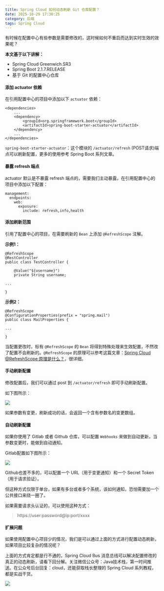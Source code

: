 ```yaml
---
title: Spring Cloud 如何动态刷新 Git 仓库配置？
date: 2025-10-29 17:30:25
category: 后端
tags: Spring Cloud
---
```


有时候在配置中心有些参数是需要修改的，这时候如何不重启而达到实时生效的效果呢？

**本文基于以下讲解：**

- Spring Cloud Greenwich.SR3
- Spring Boot 2.1.7.RELEASE
- 基于 Git 的配置中心仓库

#### 添加 actuator 依赖

在引用配置中心的项目中添加以下 `actuator` 依赖：

```
<dependencies>
    ...
	<dependency>
		<groupId>org.springframework.boot</groupId>
		<artifactId>spring-boot-starter-actuator</artifactId>
	</dependency>	
	...
</dependencies>
```

`spring-boot-starter-actuator`：这个模块的 `/actuator/refresh` (POST请求)端点可以刷新配置，更多的使用参考 Spring Boot 系列文章。

#### 暴露 refresh 端点

actuator 默认是不暴露 refresh 端点的，需要我们主动暴露，在引用配置中心的项目中添加以下配置：

```
management:
  endpoints:
    web:
      exposure:
        include: refresh,info,health
```

#### 添加刷新范围

引用了配置中心的项目，在需要刷新的 `Bean` 上添加 `@RefreshScope` 注解。

**示例1：**

```
@RefreshScope
@RestController
public class TestController {

	@Value("${username}")
	private String username;
	
...

}
```

**示例2：**

```
@RefreshScope
@ConfigurationProperties(prefix = "spring.mail")
public class MailProperties {

...

}
```

当配置更改时，标有 `@RefreshScope` 的 `Bean` 将得到特殊处理来生效配置，不然改了配置不会刷新的。`@RefreshScope` 的原理可以参考这篇文章：[Spring Cloud @RefreshScope 原理是什么？](https://mp.weixin.qq.com/s/DcnNLTkPA8j4zpk4Dkq4fQ)，很详细。

#### 手动刷新配置

修改配置后，我们可以通过 post 到 `/actuator/refresh` 即可手动刷新配置。

如下图所示：

![](http://img.javastack.cn/20191209171607.png)

如果参数有变更，刷新成功的话，会返回一个含有参数名的变更数组。

#### 自动刷新配置

如果你使用了 Gitlab 或者 Github 仓库，可以配置 `Webhooks` 来做到自动更新，当参数变更时，能做到自动通知。

Gitlab配置如下图所示：

![](http://img.javastack.cn/20191209165252.png)

Github也差不多的，可以配置一个 URL（用于变更通知）和一个 Secret Token（用于请求验证）。

但这种方式仅限于单台，如果有多台或者多个系统，该如何通知，恐怕需要加一个公共接口来绕一圈了。

如果需要请求头认证的，可以使用这种方式：

> https://user:password@ip:port/xxxx

#### 扩展问题

如果使用配置中心项目少的情况，我们是可以通过上面的方式进行配置动态刷新，如果项目比较复杂的情况呢？

上面的方式肯定都是行不通的，Spring Cloud Bus 消息总线可以解决配置修改的真正的动态刷新，请看下回分解。关注微信公众号：Java技术栈，第一时间推送。在公众号后台回复：cloud，还能获取栈长整理的 Spring Cloud 系列教程，都是实战干货。

![](http://img.javastack.cn/wx_search_javastack.png)


